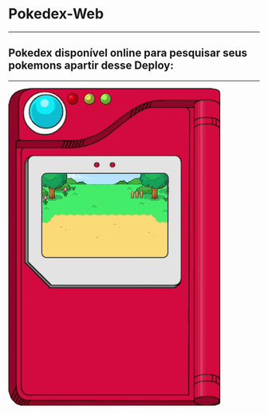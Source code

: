 # Pokedex-Web
---
## Pokedex disponível online para pesquisar seus pokemons apartir desse Deploy: 
---

<img src="images/pokedex.png">